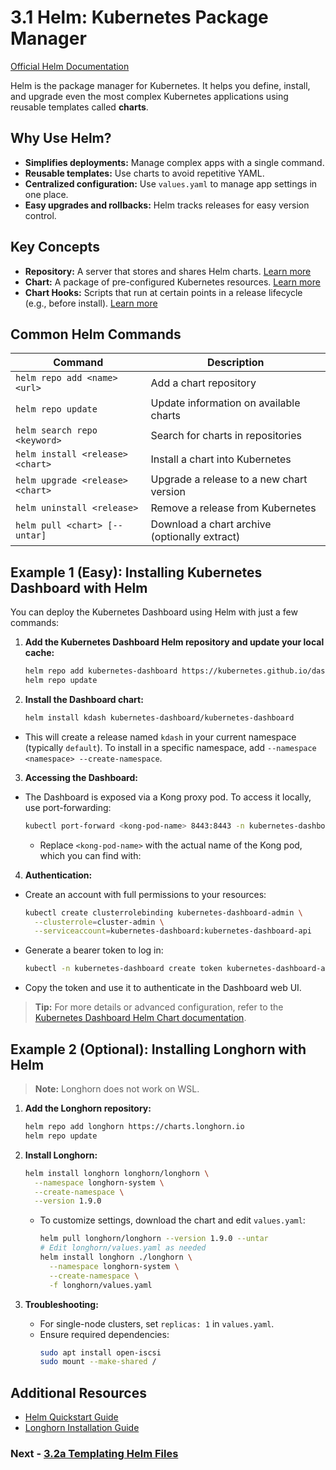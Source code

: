 # 3.1 Helm: Kubernetes Package Manager

[Official Helm Documentation](https://helm.sh/)

Helm is the package manager for Kubernetes. It helps you define, install, and upgrade even the most complex Kubernetes applications using reusable templates called **charts**.

## Why Use Helm?

- **Simplifies deployments:** Manage complex apps with a single command.
- **Reusable templates:** Use charts to avoid repetitive YAML.
- **Centralized configuration:** Use `values.yaml` to manage app settings in one place.
- **Easy upgrades and rollbacks:** Helm tracks releases for easy version control.

## Key Concepts

- **Repository:** A server that stores and shares Helm charts. [Learn more](https://helm.sh/docs/topics/chart_repository/)
- **Chart:** A package of pre-configured Kubernetes resources. [Learn more](https://helm.sh/docs/topics/charts/)
- **Chart Hooks:** Scripts that run at certain points in a release lifecycle (e.g., before install). [Learn more](https://helm.sh/docs/topics/charts_hooks/)

## Common Helm Commands

| Command | Description |
|---------|-------------|
| `helm repo add <name> <url>` | Add a chart repository |
| `helm repo update` | Update information on available charts |
| `helm search repo <keyword>` | Search for charts in repositories |
| `helm install <release> <chart>` | Install a chart into Kubernetes |
| `helm upgrade <release> <chart>` | Upgrade a release to a new chart version |
| `helm uninstall <release>` | Remove a release from Kubernetes |
| `helm pull <chart> [--untar]` | Download a chart archive (optionally extract) |

## Example 1 (Easy): Installing Kubernetes Dashboard with Helm

You can deploy the Kubernetes Dashboard using Helm with just a few commands:

1. **Add the Kubernetes Dashboard Helm repository and update your local cache:**
    ```sh
    helm repo add kubernetes-dashboard https://kubernetes.github.io/dashboard/
    helm repo update
    ```

2. **Install the Dashboard chart:**
    ```sh
    helm install kdash kubernetes-dashboard/kubernetes-dashboard
    ```
  - This will create a release named `kdash` in your current namespace (typically `default`). To install in a specific namespace, add `--namespace <namespace> --create-namespace`.

3. **Accessing the Dashboard:**
  - The Dashboard is exposed via a Kong proxy pod. To access it locally, use port-forwarding:
    ```sh
    kubectl port-forward <kong-pod-name> 8443:8443 -n kubernetes-dashboard
    ```
    - Replace `<kong-pod-name>` with the actual name of the Kong pod, which you can find with:
4. **Authentication:**

  - Create an account with full permissions to your resources:
    ```sh
    kubectl create clusterrolebinding kubernetes-dashboard-admin \
      --clusterrole=cluster-admin \
      --serviceaccount=kubernetes-dashboard:kubernetes-dashboard-api
    ```
  - Generate a bearer token to log in:
    ```sh
    kubectl -n kubernetes-dashboard create token kubernetes-dashboard-api
    ```
  - Copy the token and use it to authenticate in the Dashboard web UI.

> **Tip:** For more details or advanced configuration, refer to the [Kubernetes Dashboard Helm Chart documentation](https://artifacthub.io/packages/helm/k8s-dashboard/kubernetes-dashboard).

## Example 2 (Optional): Installing Longhorn with Helm

> **Note:** Longhorn does not work on WSL.

1. **Add the Longhorn repository:**
    ```sh
    helm repo add longhorn https://charts.longhorn.io
    helm repo update
    ```

2. **Install Longhorn:**
    ```sh
    helm install longhorn longhorn/longhorn \
      --namespace longhorn-system \
      --create-namespace \
      --version 1.9.0
    ```

    - To customize settings, download the chart and edit `values.yaml`:
      ```sh
      helm pull longhorn/longhorn --version 1.9.0 --untar
      # Edit longhorn/values.yaml as needed
      helm install longhorn ./longhorn \
        --namespace longhorn-system \
        --create-namespace \
        -f longhorn/values.yaml
      ```

3. **Troubleshooting:**
    - For single-node clusters, set `replicas: 1` in `values.yaml`.
    - Ensure required dependencies:
      ```sh
      sudo apt install open-iscsi
      sudo mount --make-shared /
      ```

## Additional Resources

- [Helm Quickstart Guide](https://helm.sh/docs/intro/quickstart/)
- [Longhorn Installation Guide](https://longhorn.io/docs/1.9.0/deploy/install/install-with-helm/)


### Next - [3.2a Templating Helm Files](../L2/a_exercise.md)